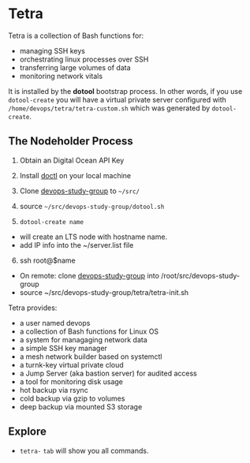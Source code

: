 # Tetra

Tetra is a collection of Bash functions for:
-  managing SSH keys
-  orchestrating linux processes over SSH
-  transferring large volumes of data
-  monitoring network vitals

It is installed by the **dotool** bootstrap process. In other words, if you use `dotool-create` you will have a virtual private server configured with `/home/devops/tetra/tetra-custom.sh` which was generated by `dotool-create`.


## The Nodeholder Process
1. Obtain an Digital Ocean API Key
2. Install [doctl](https://github.com/digitalocean/doctl) on your local machine
3. Clone [devops-study-group](https://study-groups/devops-study-group) to `~/src/`
4. source `~/src/devops-study-group/dotool.sh`

5. `dotool-create name`
  - will create an LTS node with hostname name. 
  - add IP info into the ~/server.list file

6. ssh root@$name
  - On remote: clone [devops-study-group](https://study-groups/devops-study-group)
    into /root/src/devops-study-group
  - source ~/src/devops-study-group/tetra/tetra-init.sh

Tetra provides:
- a user named devops
- a collection of Bash functions for Linux OS
- a system for managaging network data
- a simple SSH key manager
- a mesh network builder based on systemctl
- a turnk-key virtual private cloud
- a Jump Server (aka bastion server) for audited access
- a tool for monitoring disk usage
- hot backup via rsync 
- cold backup via gzip to volumes
- deep backup via mounted S3 storage

## Explore
- `tetra-` `tab` will show you all commands.
